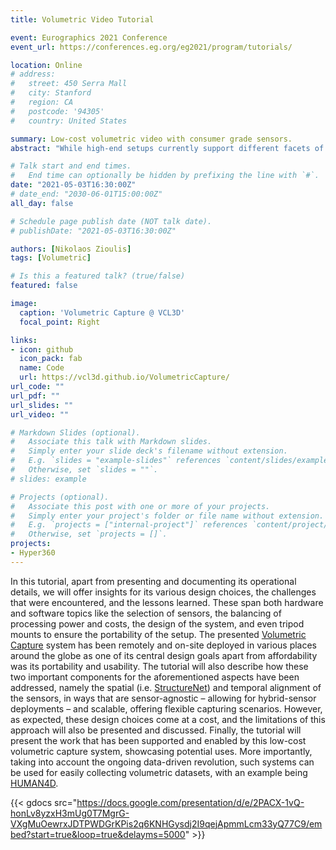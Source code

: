 ```yaml
---
title: Volumetric Video Tutorial

event: Eurographics 2021 Conference
event_url: https://conferences.eg.org/eg2021/program/tutorials/

location: Online
# address:
#   street: 450 Serra Mall
#   city: Stanford
#   region: CA
#   postcode: '94305'
#   country: United States

summary: Low-cost volumetric video with consumer grade sensors.
abstract: "While high-end setups currently support different facets of volumetric capture technology applications like content creation and live telepresence, there is a need to transition towards lower cost, portable setups for digitizing human performances, which are alsomore suitable for experimentation and accessible research. To encourage progress towards this, a low-cost Volumetric Capture system was developed and made openly available along with documentation covering both its software and hardware aspects."

# Talk start and end times.
#   End time can optionally be hidden by prefixing the line with `#`.
date: "2021-05-03T16:30:00Z"
# date_end: "2030-06-01T15:00:00Z"
all_day: false

# Schedule page publish date (NOT talk date).
# publishDate: "2021-05-03T16:30:00Z"

authors: [Nikolaos Zioulis]
tags: [Volumetric]

# Is this a featured talk? (true/false)
featured: false

image:
  caption: 'Volumetric Capture @ VCL3D'
  focal_point: Right

links:
- icon: github
  icon_pack: fab
  name: Code
  url: https://vcl3d.github.io/VolumetricCapture/
url_code: ""
url_pdf: ""
url_slides: ""
url_video: ""

# Markdown Slides (optional).
#   Associate this talk with Markdown slides.
#   Simply enter your slide deck's filename without extension.
#   E.g. `slides = "example-slides"` references `content/slides/example-slides.md`.
#   Otherwise, set `slides = ""`.
# slides: example

# Projects (optional).
#   Associate this post with one or more of your projects.
#   Simply enter your project's folder or file name without extension.
#   E.g. `projects = ["internal-project"]` references `content/project/deep-learning/index.md`.
#   Otherwise, set `projects = []`.
projects:
- Hyper360
---
```


In this tutorial, apart from presenting and documenting its operational details, we will offer insights for its various design choices, the challenges that  were encountered, and the lessons learned. These span both hardware and software topics like the selection of sensors, the balancing of processing power and  costs, the  design of the system, and even tripod mounts to ensure the portability of the setup. The presented [Volumetric Capture](https://vcl3d.github.io/VolumetricCapture/) system has been remotely and on-site deployed in various places around the globe as one of its central design goals apart from affordability was its portability and usability. The tutorial will also describe  how these two important components for the aforementioned aspects have been addressed, namely the spatial (i.e. [StructureNet](https://vcl3d.github.io/StructureNet/)) and temporal alignment of the sensors, in ways that are sensor-agnostic – allowing for hybrid-sensor deployments – and scalable, offering flexible capturing scenarios. However, as expected, these design choices come at a cost, and the limitations of this approach will also be presented and discussed. Finally, the tutorial will present the work that has been supported and enabled by this low-cost volumetric capture system, showcasing potential uses. More importantly, taking into account the ongoing data-driven revolution, such systems can be used for easily collecting volumetric datasets, with an example being [HUMAN4D](https://github.com/tofis/human4d_dataset).

{{< gdocs src="https://docs.google.com/presentation/d/e/2PACX-1vQ-honLv8yzxH3mUg0T7MgrG-VXgMuOewrxJDTPWDGrKPis2q6KNHGysdj2I9qejApmmLcm33yQ77C9/embed?start=true&loop=true&delayms=5000" >}}